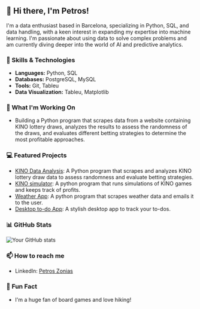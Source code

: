 ## 👋 Hi there, I'm Petros!
I'm a data enthusiast based in Barcelona, specializing in Python, SQL, and data handling, with a keen interest in expanding my expertise into machine learning. I'm passionate about using data to solve complex problems and am currently diving deeper into the world of AI and predictive analytics.

### 🚀 Skills & Technologies
- **Languages:** Python, SQL
- **Databases:** PostgreSQL, MySQL
- **Tools:** Git, Tableu
- **Data Visualization:** Tableu, Matplotlib

### 🔭 What I'm Working On
- Building a Python program that scrapes data from a website containing KINO lottery draws, analyzes the results to assess the randomness of the draws, and evaluates different betting strategies to determine the most profitable approaches.

### 💻 Featured Projects
- [KINO Data Analysis](https://github.com/Megazon01/KINO-Data_Analysis): A Python program that scrapes and analyzes KINO lottery draw data to assess randomness and evaluate betting strategies.
- [KINO simulator](https://github.com/Megazon01/KINO-simulator): A python program that runs simulations of KINO games and keeps track of profits.
- [Weather App](https://github.com/Megazon01/Weather-API): A python program that scrapes weather data and emails it to the user.
- [Desktop to-do App](https://github.com/Megazon01/To-do): A stylish desktop app to track your to-dos.



### 📊 GitHub Stats
![Your GitHub stats](https://github-readme-stats.vercel.app/api?username=Megazon01&show_icons=true&theme=radical)


### 📫 How to reach me
- LinkedIn: [Petros Zonias](https://www.linkedin.com/in/petros-zonias-682781211/)

### 🎨 Fun Fact
- I'm a huge fan of board games and love hiking!

